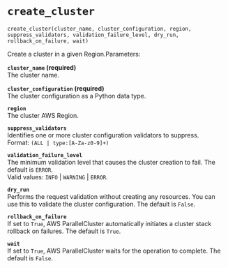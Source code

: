 # `create_cluster`<a name="pc-py-lib-api-cluster-create"></a>

```
create_cluster(cluster_name, cluster_configuration, region, suppress_validators, validation_failure_level, dry_run, rollback_on_failure, wait)
```

Create a cluster in a given Region\.Parameters:

**`cluster_name` \(required\)**  
The cluster name\.

**`cluster_configuration` \(required\)**  
The cluster configuration as a Python data type\.

**`region`**  
The cluster AWS Region\.

**`suppress_validators`**  
Identifies one or more cluster configuration validators to suppress\.  
Format: `(ALL | type:[A-Za-z0-9]+)`

**`validation_failure_level`**  
The minimum validation level that causes the cluster creation to fail\. The default is `ERROR`\.  
Valid values: `INFO` \| `WARNING` \| `ERROR`\.

**`dry_run`**  
Performs the request validation without creating any resources\. You can use this to validate the cluster configuration\. The default is `False`\.

**`rollback_on_failure`**  
If set to `True`, AWS ParallelCluster automatically initiates a cluster stack rollback on failures\. The default is `True`\.

**`wait`**  
If set to `True`, AWS ParallelCluster waits for the operation to complete\. The default is `False`\.